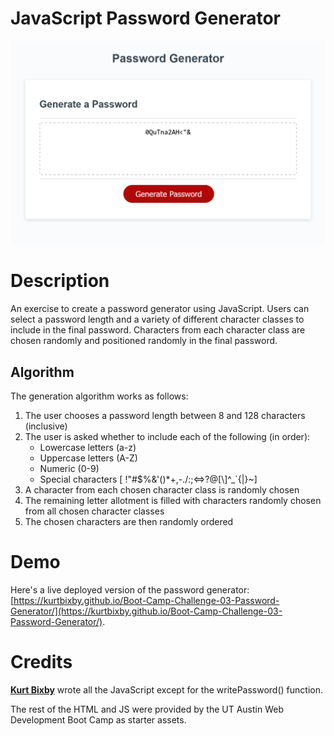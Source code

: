 # JavaScript Password Generator
![Screenshot of the website](docs/images/site-screenshot.png)

Description
=====
An exercise to create a password generator using JavaScript. Users can select a password length and a variety of different character classes to include in the final password. Characters from each character class are chosen randomly and positioned randomly in the final password.

## Algorithm
The generation algorithm works as follows:
1. The user chooses a password length between 8 and 128 characters (inclusive)
2. The user is asked whether to include each of the following (in order):
    * Lowercase letters (a-z)
    * Uppercase letters (A-Z)
    * Numeric (0-9)
    * Special characters [ !"#$%&'()*+,-./:;<=>?@[\\]^_`{|}~]
3. A character from each chosen character class is randomly chosen
4. The remaining letter allotment is filled with characters randomly chosen from all chosen character classes
5. The chosen characters are then randomly ordered

Demo
=====
Here's a live deployed version of the password generator: [https://kurtbixby.github.io/Boot-Camp-Challenge-03-Password-Generator/](https://kurtbixby.github.io/Boot-Camp-Challenge-03-Password-Generator/).

Credits
=====
__[Kurt Bixby](https://github.com/kurtbixby)__ wrote all the JavaScript except for the writePassword() function.

The rest of the HTML and JS were provided by the UT Austin Web Development Boot Camp as starter assets.
